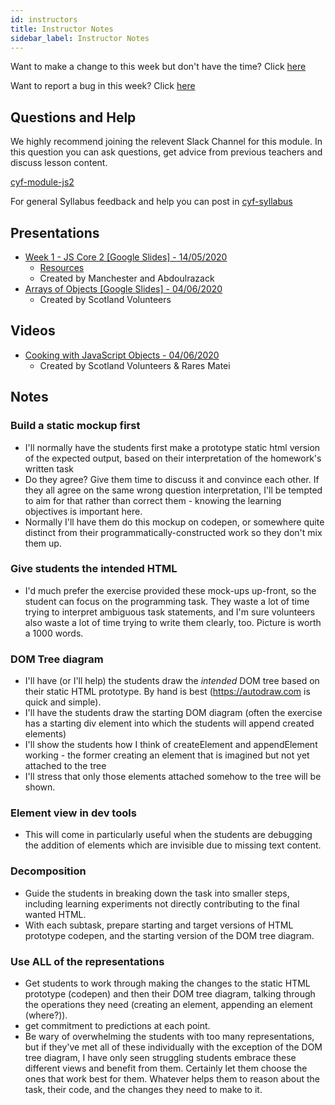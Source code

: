 ```yaml
---
id: instructors
title: Instructor Notes
sidebar_label: Instructor Notes
---
```


Want to make a change to this week but don't have the time? Click [here](https://github.com/CodeYourFuture/syllabus/issues/new?assignees=&labels=enhancement&template=change-request.md&title=)

Want to report a bug in this week? Click [here](https://github.com/CodeYourFuture/syllabus/issues/new?assignees=&labels=bug&template=bug-report.md&title=)

## Questions and Help

We highly recommend joining the relevent Slack Channel for this module. In this question you can ask questions, get advice from previous teachers and discuss lesson content.

[cyf-module-js2](https://codeyourfuture.slack.com/archives/C7TGMCLS2)

For general Syllabus feedback and help you can post in [cyf-syllabus](https://codeyourfuture.slack.com/archives/C012UUW69S8)

## Presentations

- [Week 1 - JS Core 2 [Google Slides] - 14/05/2020](https://drive.google.com/open?id=1BWpnFr-E_i5ryeaXIcwC4wjeRkgNLDs-Tvetdkg2zyA)
  - [Resources](https://github.com/Abdoulrazack95/Object-Lesson)
  - Created by Manchester and Abdoulrazack
- [Arrays of Objects [Google Slides] - 04/06/2020](https://docs.google.com/presentation/d/1lM7ob_J99zr307zVXjNRqtuPDtby_rw6FS8QuQBPwjY/edit)
  - Created by Scotland Volunteers

## Videos

- [Cooking with JavaScript Objects - 04/06/2020](https://www.youtube.com/watch?v=9mqdXm7ojYU)
  - Created by Scotland Volunteers & Rares Matei

## Notes

### Build a static mockup first

- I'll normally have the students first make a prototype static html version of the expected output, based on their interpretation of the homework's written task
- Do they agree? Give them time to discuss it and convince each other. If they all agree on the same wrong question interpretation, I'll be tempted to aim for that rather than correct them - knowing the learning objectives is important here.
- Normally I'll have them do this mockup on codepen, or somewhere quite distinct from their programmatically-constructed work so they don't mix them up.

### Give students the intended HTML

- I'd much prefer the exercise provided these mock-ups up-front, so the student can focus on the programming task. They waste a lot of time trying to interpret ambiguous task statements, and I'm sure volunteers also waste a lot of time trying to write them clearly, too. Picture is worth a 1000 words.

### DOM Tree diagram

- I'll have (or I'll help) the students draw the _intended_ DOM tree based on their static HTML prototype. By hand is best (https://autodraw.com is quick and simple).
- I'll have the students draw the starting DOM diagram (often the exercise has a starting div element into which the students will append created elements)
- I'll show the students how I think of createElement and appendElement working - the former creating an element that is imagined but not yet attached to the tree
- I'll stress that only those elements attached somehow to the tree will be shown.

### Element view in dev tools

- This will come in particularly useful when the students are debugging the addition of elements which are invisible due to missing text content.

### Decomposition

- Guide the students in breaking down the task into smaller steps, including learning experiments not directly contributing to the final wanted HTML.
- With each subtask, prepare starting and target versions of HTML prototype codepen, and the starting version of the DOM tree diagram.

### Use ALL of the representations

- Get students to work through making the changes to the static HTML prototype (codepen) and then their DOM tree diagram, talking through the operations they need (creating an element, appending an element (where?)).
- get commitment to predictions at each point.
- Be wary of overwhelming the students with too many representations, but if they've met all of these individually with the exception of the DOM tree diagram, I have only seen struggling students embrace these different views and benefit from them. Certainly let them choose the ones that work best for them. Whatever helps them to reason about the task, their code, and the changes they need to make to it.
